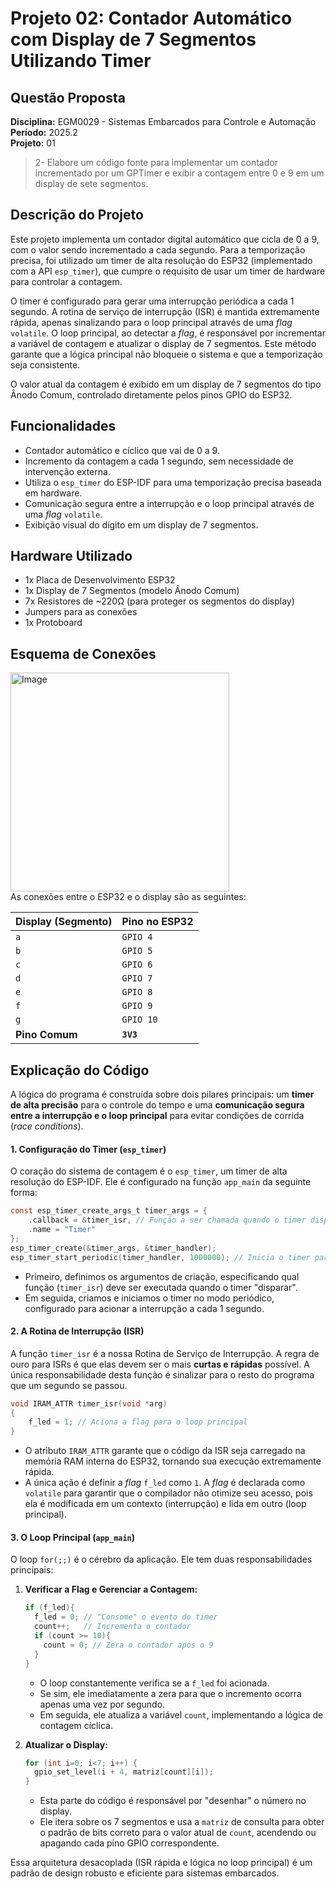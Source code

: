 # Projeto 02: Contador Automático com Display de 7 Segmentos Utilizando Timer

## Questão Proposta

**Disciplina:** EGM0029 - Sistemas Embarcados para Controle e Automação  
**Período:** 2025.2  
**Projeto:** 01

> 2- Elabore um código fonte para implementar um contador incrementado por um GPTimer e exibir a contagem entre 0 e 9 em um display de sete segmentos.

## Descrição do Projeto

Este projeto implementa um contador digital automático que cicla de 0 a 9, com o valor sendo incrementado a cada segundo. Para a temporização precisa, foi utilizado um timer de alta resolução do ESP32 (implementado com a API `esp_timer`), que cumpre o requisito de usar um timer de hardware para controlar a contagem.

O timer é configurado para gerar uma interrupção periódica a cada 1 segundo. A rotina de serviço de interrupção (ISR) é mantida extremamente rápida, apenas sinalizando para o loop principal através de uma *flag* `volatile`. O loop principal, ao detectar a *flag*, é responsável por incrementar a variável de contagem e atualizar o display de 7 segmentos. Este método garante que a lógica principal não bloqueie o sistema e que a temporização seja consistente.

O valor atual da contagem é exibido em um display de 7 segmentos do tipo Ânodo Comum, controlado diretamente pelos pinos GPIO do ESP32.

## Funcionalidades

  - Contador automático e cíclico que vai de 0 a 9.
  - Incremento da contagem a cada 1 segundo, sem necessidade de intervenção externa.
  - Utiliza o `esp_timer` do ESP-IDF para uma temporização precisa baseada em hardware.
  - Comunicação segura entre a interrupção e o loop principal através de uma *flag* `volatile`.
  - Exibição visual do dígito em um display de 7 segmentos.

## Hardware Utilizado

  - 1x Placa de Desenvolvimento ESP32
  - 1x Display de 7 Segmentos (modelo Ânodo Comum)
  - 7x Resistores de \~220Ω (para proteger os segmentos do display)
  - Jumpers para as conexões
  - 1x Protoboard

## Esquema de Conexões
<div>
<img width="350" height="350" alt="Image" src="https://github.com/user-attachments/assets/d4aa312b-9c71-4fda-b07e-2fa3ede7ae6e" />
<div>
As conexões entre o ESP32 e o display são as seguintes:

| Display (Segmento) | Pino no ESP32 |
| :----------------- | :------------ |
| `a`                | `GPIO 4`      |
| `b`                | `GPIO 5`      |
| `c`                | `GPIO 6`      |
| `d`                | `GPIO 7`      |
| `e`                | `GPIO 8`      |
| `f`                | `GPIO 9`      |
| `g`                | `GPIO 10`     |
| **Pino Comum** | **`3V3`** |

## Explicação do Código

A lógica do programa é construída sobre dois pilares principais: um **timer de alta precisão** para o controle do tempo e uma **comunicação segura entre a interrupção e o loop principal** para evitar condições de corrida (*race conditions*).

#### 1\. Configuração do Timer (`esp_timer`)

O coração do sistema de contagem é o `esp_timer`, um timer de alta resolução do ESP-IDF. Ele é configurado na função `app_main` da seguinte forma:

```c
const esp_timer_create_args_t timer_args = {
    .callback = &timer_isr, // Função a ser chamada quando o timer disparar
    .name = "Timer"
};
esp_timer_create(&timer_args, &timer_handler);
esp_timer_start_periodic(timer_handler, 1000000); // Inicia o timer para disparar a cada 1.000.000 µs (1 segundo)
```

  - Primeiro, definimos os argumentos de criação, especificando qual função (`timer_isr`) deve ser executada quando o timer "disparar".
  - Em seguida, criamos e iniciamos o timer no modo periódico, configurado para acionar a interrupção a cada 1 segundo.

#### 2\. A Rotina de Interrupção (ISR)

A função `timer_isr` é a nossa Rotina de Serviço de Interrupção. A regra de ouro para ISRs é que elas devem ser o mais **curtas e rápidas** possível. A única responsabilidade desta função é sinalizar para o resto do programa que um segundo se passou.

```c
void IRAM_ATTR timer_isr(void *arg)
{
    f_led = 1; // Aciona a flag para o loop principal
}
```

  - O atributo `IRAM_ATTR` garante que o código da ISR seja carregado na memória RAM interna do ESP32, tornando sua execução extremamente rápida.
  - A única ação é definir a *flag* `f_led` como `1`. A *flag* é declarada como `volatile` para garantir que o compilador não otimize seu acesso, pois ela é modificada em um contexto (interrupção) e lida em outro (loop principal).

#### 3\. O Loop Principal (`app_main`)

O loop `for(;;)` é o cérebro da aplicação. Ele tem duas responsabilidades principais:

1.  **Verificar a Flag e Gerenciar a Contagem:**

    ```c
    if (f_led){
      f_led = 0; // "Consome" o evento do timer
      count++;   // Incrementa o contador
      if (count >= 10){
        count = 0; // Zera o contador após o 9
      }
    }
    ```

      - O loop constantemente verifica se a `f_led` foi acionada.
      - Se sim, ele imediatamente a zera para que o incremento ocorra apenas uma vez por segundo.
      - Em seguida, ele atualiza a variável `count`, implementando a lógica de contagem cíclica.

2.  **Atualizar o Display:**

    ```c
    for (int i=0; i<7; i++) {
      gpio_set_level(i + 4, matriz[count][i]); 
    }
    ```

      - Esta parte do código é responsável por "desenhar" o número no display.
      - Ele itera sobre os 7 segmentos e usa a `matriz` de consulta para obter o padrão de bits correto para o valor atual de `count`, acendendo ou apagando cada pino GPIO correspondente.

Essa arquitetura desacoplada (ISR rápida e lógica no loop principal) é um padrão de design robusto e eficiente para sistemas embarcados.


